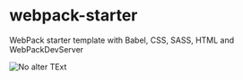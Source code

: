 # webpack-starter
WebPack starter template with Babel, CSS, SASS, HTML and WebPackDevServer

![No alter TExt](https://www.google.com/url?sa=i&source=images&cd=&cad=rja&uact=8&ved=2ahUKEwiOvJzV-77eAhVKcCsKHdZwA0UQjRx6BAgBEAU&url=https%3A%2F%2Fmedium.com%2Fwalmartlabs%2Fwebpack-optimization-a-case-study-92b130334b6c&psig=AOvVaw1F6OtCFi61mG7vc-fojb57&ust=1541566175750878)
